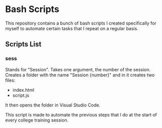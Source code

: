 # Bash Scripts

This repository contains a bunch of bash scripts I created specifically for myself to automate certain tasks that I repeat on a regular basis.

## Scripts List

### sess
Stands for "Session". Takes one argument, the number of the session. Creates a folder with the name "Session {number}" and in it creates two files:
- index.html
- script.js

It then opens the folder in Visual Studio Code. 

This script is made to automate the previous steps that I do at the start of every college training session.